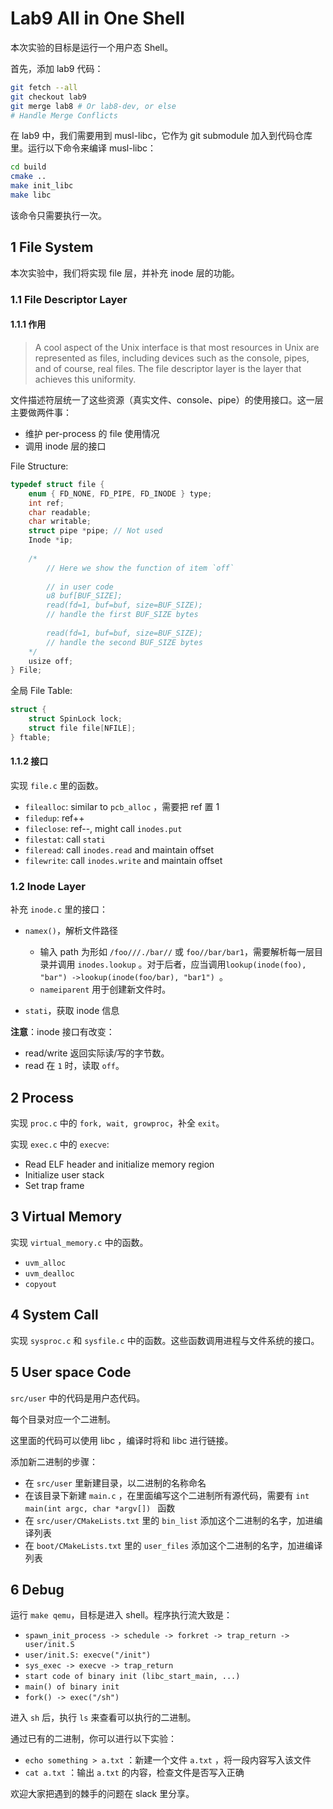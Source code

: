 # Lab9 All in One Shell

本次实验的目标是运行一个用户态 Shell。



首先，添加 lab9 代码：

```bash
git fetch --all
git checkout lab9
git merge lab8 # Or lab8-dev, or else
# Handle Merge Conflicts
```

在 lab9 中，我们需要用到 musl-libc，它作为 git submodule 加入到代码仓库里。运行以下命令来编译 musl-libc：

```bash
cd build
cmake ..
make init_libc
make libc
```

该命令只需要执行一次。

## 1 File System

本次实验中，我们将实现 file 层，并补充 inode 层的功能。

### 1.1 File Descriptor Layer

#### 1.1.1 作用

> A cool aspect of the Unix interface is that most resources in Unix are represented
> as files, including devices such as the console, pipes, and of course, real files. The file
> descriptor layer is the layer that achieves this uniformity.

文件描述符层统一了这些资源（真实文件、console、pipe）的使用接口。这一层主要做两件事：

* 维护 per-process 的 file 使用情况
* 调用 inode 层的接口

File Structure:

```c
typedef struct file {
    enum { FD_NONE, FD_PIPE, FD_INODE } type;
    int ref;
    char readable;
    char writable;
    struct pipe *pipe; // Not used
    Inode *ip;
    
    /*
    	// Here we show the function of item `off`
    	
    	// in user code
    	u8 buf[BUF_SIZE];
    	read(fd=1, buf=buf, size=BUF_SIZE);
    	// handle the first BUF_SIZE bytes
    	
    	read(fd=1, buf=buf, size=BUF_SIZE);
    	// handle the second BUF_SIZE bytes
    */
    usize off;
} File;
```

全局 File Table:

```c
struct {
    struct SpinLock lock;
    struct file file[NFILE];
} ftable;
```

#### 1.1.2 接口

实现 `file.c` 里的函数。

* `filealloc`: similar to `pcb_alloc` ，需要把 ref 置 1
* `filedup`: ref++
* `fileclose`: ref--, might call `inodes.put`
* `filestat`: call `stati`
* `fileread`: call `inodes.read` and maintain offset
* `filewrite`: call `inodes.write` and maintain offset

### 1.2 Inode Layer

补充 `inode.c` 里的接口：

* `namex()`，解析文件路径
  * 输入 path 为形如 `/foo///./bar//` 或 `foo//bar/bar1`，需要解析每一层目录并调用 `inodes.lookup` 。对于后者，应当调用`lookup(inode(foo), "bar") ->lookup(inode(foo/bar), "bar1") `。
  * `nameiparent` 用于创建新文件时。

* `stati`，获取 inode 信息

**注意**：inode 接口有改变：

* read/write 返回实际读/写的字节数。
* read 在 `1` 时，读取 `off`。

## 2 Process

实现 `proc.c` 中的 `fork, wait, growproc`，补全 `exit`。

实现 `exec.c` 中的 `execve`:

* Read ELF header and initialize memory region
* Initialize user stack
* Set trap frame

## 3 Virtual Memory

实现 `virtual_memory.c` 中的函数。

* `uvm_alloc`
* `uvm_dealloc`
* `copyout`

## 4 System Call

实现 `sysproc.c` 和 `sysfile.c` 中的函数。这些函数调用进程与文件系统的接口。

## 5 User space Code 

`src/user` 中的代码是用户态代码。

每个目录对应一个二进制。

这里面的代码可以使用 libc ，编译时将和 libc 进行链接。

添加新二进制的步骤：

* 在 `src/user` 里新建目录，以二进制的名称命名
* 在该目录下新建 `main.c` ，在里面编写这个二进制所有源代码，需要有 `int main(int argc, char *argv[]) ` 函数
* 在 `src/user/CMakeLists.txt` 里的 `bin_list` 添加这个二进制的名字，加进编译列表
* 在 `boot/CMakeLists.txt` 里的 `user_files` 添加这个二进制的名字，加进编译列表

## 6 Debug

运行 `make qemu`，目标是进入 shell。程序执行流大致是：

* `spawn_init_process -> schedule -> forkret -> trap_return -> user/init.S`
* `user/init.S: execve("/init")`
* `sys_exec -> execve -> trap_return`
* `start code of binary init (libc_start_main, ...)`
* `main() of binary init`
* `fork() -> exec("/sh")`

进入 `sh` 后，执行 `ls` 来查看可以执行的二进制。

通过已有的二进制，你可以进行以下实验：

* `echo something > a.txt` ：新建一个文件 `a.txt` ，将一段内容写入该文件
* `cat a.txt` ：输出 `a.txt` 的内容，检查文件是否写入正确



欢迎大家把遇到的棘手的问题在 slack 里分享。

